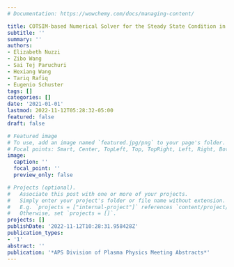 ```yaml
---
# Documentation: https://wowchemy.com/docs/managing-content/

title: COTSIM-based Numerical Solver for the Steady State Condition in Tokamak Plasmas
subtitle: ''
summary: ''
authors:
- Elizabeth Nuzzi
- Zibo Wang
- Sai Tej Paruchuri
- Hexiang Wang
- Tariq Rafiq
- Eugenio Schuster
tags: []
categories: []
date: '2021-01-01'
lastmod: 2022-11-12T05:28:32-05:00
featured: false
draft: false

# Featured image
# To use, add an image named `featured.jpg/png` to your page's folder.
# Focal points: Smart, Center, TopLeft, Top, TopRight, Left, Right, BottomLeft, Bottom, BottomRight.
image:
  caption: ''
  focal_point: ''
  preview_only: false

# Projects (optional).
#   Associate this post with one or more of your projects.
#   Simply enter your project's folder or file name without extension.
#   E.g. `projects = ["internal-project"]` references `content/project/deep-learning/index.md`.
#   Otherwise, set `projects = []`.
projects: []
publishDate: '2022-11-12T10:28:31.958428Z'
publication_types:
- '1'
abstract: ''
publication: '*APS Division of Plasma Physics Meeting Abstracts*'
---
```


